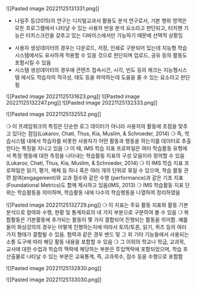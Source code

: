 ![[Pasted image 20221125131331.png]]
 + 나일주 등(2015)의 연구는 디지털교과서 활용도 분석 연구로서, 기본 행위 영역은 
모든 프로그램에서 나타날 수 있는 사용자 반응 분석 요소라고 판단되고, 터치펜 
기능은 터치스크린을 갖추고 있는 디바이스에서만 가능하기 때문에 선택적 상황임
- 사용자 생성데이터의 경우는 다운로드, 저장, 인쇄로 구분되어 있는데 지능형 학습
시스템에서도 유사하게 적용할 수 있을 것으로 판단되며 업로드, 공유 등의 활동도
포함시킬 수 있음
- 시스템 생성데이터의 경우에 콘텐츠 접속시간, 시각, 빈도 등의 체크는 지능형시스템
에서도 학습자의 적극성, 태도 등을 파악하는데 도움을 줄 수 있는 요소라고 판단됨

![[Pasted image 20221125131623.png]]
![[Pasted image 20221125132247.png]]
![[Pasted image 20221125132333.png]]

![[Pasted image 20221125132552.png]]

 ❍ 이 프레임워크의 특징은 단순한 로그 데이터가 아니라 사용자의 활동에 초점을 
맞추고 있다는 점임(Lukarov, Chati, Thus, Kia, Muslim, & Schroeder, 2014) 
❍ 즉, 학습시스템 내에서 학습자를 비롯한 사용자가 어떤 활동과 행동을 하는지를 
데이터로 추출한다는 특징을 지니고 있음 
 ❍ 이 때, IMS 학습 지표 프로파일은 여러 학습활동 유형에서 특정 행동에 대한 
측정을 나타내는 학습활동 지표의 구성 모음이라 정의할 수 있음(Lukarov, Chati, 
Thus, Kia, Muslim, & Schroeder, 2014) 
❍ 이 IMS 학습 지표 프로파일은 읽기, 평가, 매체 등 하나 혹은 여러 개의 단위로 
묶일 수 있으며, 학습 활동 관련 참여(engagement)와 교과 점수와 같은 수행
(performance)과 같은 기초 지표(Foundational Metrics)도 함께 제시하고 있음(IMS, 
2013) 
❍ IMS 학습활동 지표 단위는 학습활동을 의미하며, 학습활동 내에 다수의 학습행동을
나열하여 정리하였음

![[Pasted image 20221125132729.png]]
 ❍ 이 지표는 주요 활동 지표와 활동 기본분석으로 참여와 수행, 현황 및 통계자료의
네 가지 부분으로 구분하여 볼 수 있음 
 ❍ 복합활동은 기본활동에 추가되는 활동이 몇 가지 결합되어 진행되는 활동을 의미함. 예를 들어 화상강의의 경우는 어떻게 진행하는지에 따라서 토의/토론, 읽기, 퀴즈 
등의 여러 가지 형태가 결합될 수 있음. 협력과 같은 경우 밴드 및 그 외 기타 
기능들에서 사용되는 소통 도구에 따라 해당 활동 내용을 포함할 수 있음
 ❍ 그 이외의 학교나 학급, 교과목, 교사에 대한 수업과 학습의 맥락에 해당하는 부분은
투입맥락에 포함되었으며, 학습 후 산출물로 나타날 수 있는 부분은 교육통계, 즉, 교과목수, 점수 등을 수행으로 포함함

![[Pasted image 20221125132830.png]]

![[Pasted image 20221125133030.png]]
